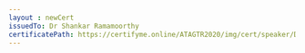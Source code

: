 ```yaml
--- 
layout : newCert 
issuedTo: Dr Shankar Ramamoorthy
certificatePath: https://certifyme.online/ATAGTR2020/img/cert/speaker/DrShankarRamamoorthy_d42d3.png
--- 
```

